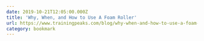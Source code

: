 ```yaml
---
date: 2019-10-21T12:05:00.000Z
title: 'Why, When, and How to Use A Foam Roller'
url: https://www.trainingpeaks.com/blog/why-when-and-how-to-use-a-foam-roller/
category: bookmark
---
```

